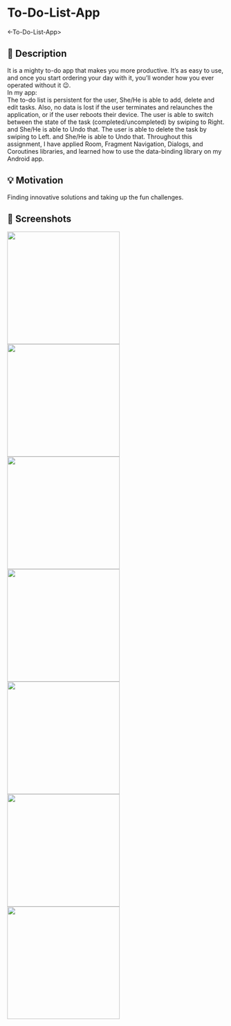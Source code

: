# To-Do-List-App
<-To-Do-List-App>
<MahilaAlmutairi>
## :scroll: Description
It is a mighty to-do app that makes you more productive. It’s as easy to use, and once you start ordering your day with it, you’ll wonder how you ever operated without it :wink:.\
In my app:\
The to-do list is persistent for the user, She/He is able to add, delete and edit tasks. 
Also, no data is lost if the user terminates and relaunches the application, or if the user reboots their device.
The user is able to switch between the state of the task (completed/uncompleted) by swiping to Right. and She/He is able to Undo that.
The user is able to delete the task by swiping to Left. and She/He is able to Undo that.
Throughout this assignment, I have applied Room, Fragment Navigation, Dialogs, and Coroutines libraries, and learned how to use the data-binding library on my Android app.


## :bulb: Motivation 
 Finding innovative solutions and taking up the fun challenges.

## :camera_flash: Screenshots
 <img src="add.jpeg" width="260">
 <img src="add_page.jpeg" width="260">
 <img src="Task_page.jpeg" width="260">
 <img src="taskInfo_page.jpeg" width="260">
 <img src="taskInfo_page2.jpeg" width="260">
 <img src="update.jpeg" width="260">
 <img src="delete_dialog.jpeg" width="260">
